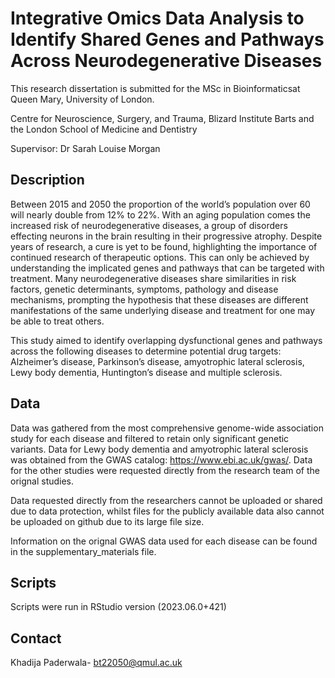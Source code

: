 # Integrative Omics Data Analysis to Identify Shared Genes and Pathways Across Neurodegenerative Diseases


This research dissertation is submitted for the MSc in Bioinformaticsat Queen Mary, University of London.

Centre for Neuroscience, Surgery, and Trauma, Blizard Institute
Barts and the London School of Medicine and Dentistry

Supervisor: Dr Sarah Louise Morgan

## Description
Between 2015 and 2050 the proportion of the world’s population over 60 will
nearly double from 12% to 22%. With an aging population comes the increased risk of
neurodegenerative diseases, a group of disorders effecting neurons in the brain resulting in
their progressive atrophy. Despite years of research, a cure is yet to be found, highlighting the
importance of continued research of therapeutic options. This can only be achieved by
understanding the implicated genes and pathways that can be targeted with treatment. Many
neurodegenerative diseases share similarities in risk factors, genetic determinants, symptoms,
pathology and disease mechanisms, prompting the hypothesis that these diseases are different
manifestations of the same underlying disease and treatment for one may be able to treat
others.

This study aimed to identify overlapping dysfunctional genes and pathways across the
following diseases to determine potential drug targets: Alzheimer’s disease, Parkinson’s
disease, amyotrophic lateral sclerosis, Lewy body dementia, Huntington’s disease and
multiple sclerosis.

## Data
Data was gathered from the most comprehensive genome-wide association study for each disease and filtered to retain only significant genetic variants. Data for Lewy body dementia and amyotrophic lateral sclerosis was obtained from the GWAS catalog: https://www.ebi.ac.uk/gwas/. Data for the other studies were requested directly from the research team of the orignal studies.

Data requested directly from the researchers cannot be uploaded or shared due to data protection, whilst files for the publicly available data also cannot be uploaded on github due to its large file size.

Information on the orignal GWAS data used for each disease can be found in the supplementary_materials file.

## Scripts
Scripts were run in RStudio version (2023.06.0+421)

## Contact 
Khadija Paderwala- bt22050@qmul.ac.uk
